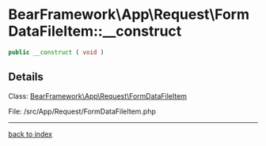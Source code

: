 # BearFramework\App\Request\FormDataFileItem::__construct

```php
public __construct ( void )
```

## Details

Class: [BearFramework\App\Request\FormDataFileItem](bearframework.app.request.formdatafileitem.class.md)

File: /src/App/Request/FormDataFileItem.php

---

[back to index](index.md)

